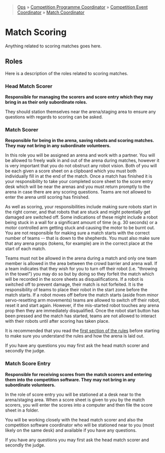 > [Ops](https://bitbucket.org/srobo/ops-manual/wiki/Home) » [Competition Programme Coordinator](https://bitbucket.org/rspanton/sr-comp-programme/wiki/Home) » [Competition Event Coordinator](https://bitbucket.org/rspanton/sr-event-coord/wiki/Home) » [Match Coordinator](https://github.com/thomasleese/sr-match-coordinator/wiki)

# Match Scoring

Anything related to scoring matches goes here.

## Roles

Here is a description of the roles related to scoring matches.

### Head Match Scorer

**Responsible for managing the scorers and score entry which they may bring in as their only subordinate roles.**

They should station themselves near the arena/staging area to ensure any questions with regards to scoring can be asked.

### Match Scorer

**Responsible for being in the arena, saving robots and scoring matches. They may not bring in any subordinate volunteers.**

In this role you will be assigned an arena and work with a partner. You will be allowed to freely walk in and out of the arena during matches, however it is very important that you do not obstruct any robot vision. Both of you will be each given a score sheet on a clipboard which you must both individually fill in at the end of the match. Once a match has finished it is your responsibility to take your completed score sheet to the score entry desk which will be near the arenas and you must return promptly to the arena in case there are any scoring questions. Teams are not allowed to enter the arena until scoring has finished.

As well as scoring, your responsibilities include making sure robots start in the right corner, and that robots that are stuck and might potentially get damaged are switched off. Some indications of these might include a robot being stuck in a wall for a significant amount of time (e.g. 30 seconds) or a motor controlled arm getting stuck and causing the motor to be burnt out. You are not responsible for making sure a match starts with the correct number of teams -- that is down to the shepherds. You must also make sure that any arena props (tokens, for example) are in the correct place at the start of each match.

Teams must not be allowed in the arena during a match and only one team member is allowed in the area between the crowd barrier and arena wall. If a team indicates that they wish for you to turn off their robot (i.e. "throwing in the towel") you may do so but by doing so they forfeit the match which will be recorded in the score sheets as disqualifications. If a robot is switched off to prevent damage, their match is not forfeited. It is the responsibility of teams to place their robot in the start zone before the match starts. If a robot moves off before the match starts (aside from minor servo-resetting arm movements) teams are allowed to switch off their robot, reset it and start again. However, if the mis-started robot touches any arena prop then they are immediately disqualified. Once the robot start button has been pressed and the match has started, teams are not allowed to interact with their robots until after scoring has taken place. 

It is recommended that you read the [first section of the rules](https://www.studentrobotics.org/docs/rules/) before starting to make sure you understand the rules and how the arena is laid out.

If you have any questions you may first ask the head match scorer and secondly the judge.

### Match Score Entry

**Responsible for receiving scores from the match scorers and entering them into the competition software. They may not bring in any subordinate volunteers.**

In the role of score entry you will be stationed at a desk near to the arena/staging area. When a score sheet is given to you by the match scorers, you will enter the scores into a computer and then file the score sheet in a folder.

You will be working closely with the head match scorer and also the competition software coordinator who will be stationed near to you (most likely on the same desk) and available if you have any questions.

If you have any questions you may first ask the head match scorer and secondly the judge.
